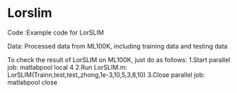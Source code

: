 Lorslim
======================================
Code :Example code for LorSLIM

Data: Processed data from ML100K, including training data and testing data

To check the result of LorSLIM on ML100K, just do as follows:
    1.Start parallel job: matlabpool local 4
	2.Run LorSLIM.m: LorSLIM(Trainn,test,test_zhong,1e-3,10,5,3,8,10)
	3.Close parallel job: matlabpool close